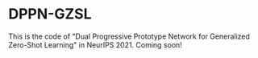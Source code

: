 # DPPN-GZSL

This is the code of "Dual Progressive Prototype Network for Generalized Zero-Shot Learning" in NeurIPS 2021. 
Coming soon!
